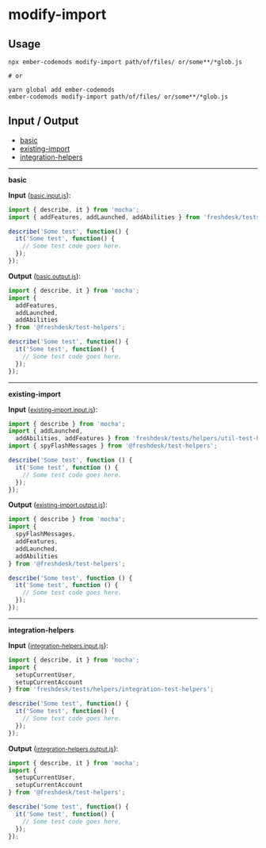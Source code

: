 # modify-import


## Usage

```
npx ember-codemods modify-import path/of/files/ or/some**/*glob.js

# or

yarn global add ember-codemods
ember-codemods modify-import path/of/files/ or/some**/*glob.js
```

## Input / Output

<!--FIXTURES_TOC_START-->
* [basic](#basic)
* [existing-import](#existing-import)
* [integration-helpers](#integration-helpers)
<!--FIXTURES_TOC_END-->

<!--FIXTURES_CONTENT_START-->
---
<a id="basic">**basic**</a>

**Input** (<small>[basic.input.js](transforms/modify-import/__testfixtures__/basic.input.js)</small>):
```js
import { describe, it } from 'mocha';
import { addFeatures, addLaunched, addAbilities } from 'freshdesk/tests/helpers/util-test-helpers';

describe('Some test', function() {
  it('Some test', function() {
    // Some test code goes here.
  });
});

```

**Output** (<small>[basic.output.js](transforms/modify-import/__testfixtures__/basic.output.js)</small>):
```js
import { describe, it } from 'mocha';
import {
  addFeatures,
  addLaunched,
  addAbilities
} from '@freshdesk/test-helpers';

describe('Some test', function() {
  it('Some test', function() {
    // Some test code goes here.
  });
});

```
---
<a id="existing-import">**existing-import**</a>

**Input** (<small>[existing-import.input.js](transforms/modify-import/__testfixtures__/existing-import.input.js)</small>):
```js
import { describe } from 'mocha';
import { addLaunched,
  addAbilities, addFeatures } from 'freshdesk/tests/helpers/util-test-helpers';
import { spyFlashMessages } from '@freshdesk/test-helpers';

describe('Some test', function () {
  it('Some test', function () {
    // Some test code goes here.
  });
});

```

**Output** (<small>[existing-import.output.js](transforms/modify-import/__testfixtures__/existing-import.output.js)</small>):
```js
import { describe } from 'mocha';
import {
  spyFlashMessages,
  addFeatures,
  addLaunched,
  addAbilities
} from '@freshdesk/test-helpers';

describe('Some test', function () {
  it('Some test', function () {
    // Some test code goes here.
  });
});

```
---
<a id="integration-helpers">**integration-helpers**</a>

**Input** (<small>[integration-helpers.input.js](transforms/modify-import/__testfixtures__/integration-helpers.input.js)</small>):
```js
import { describe, it } from 'mocha';
import {
  setupCurrentUser,
  setupCurrentAccount
} from 'freshdesk/tests/helpers/integration-test-helpers';

describe('Some test', function() {
  it('Some test', function() {
    // Some test code goes here.
  });
});

```

**Output** (<small>[integration-helpers.output.js](transforms/modify-import/__testfixtures__/integration-helpers.output.js)</small>):
```js
import { describe, it } from 'mocha';
import {
  setupCurrentUser,
  setupCurrentAccount
} from '@freshdesk/test-helpers';

describe('Some test', function() {
  it('Some test', function() {
    // Some test code goes here.
  });
});

```
<!--FIXTURES_CONTENT_END-->
